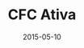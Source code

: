 ---
title: "CFC Ativa"
categoria: design
category: Projetos
tag: Identidade Visual e Branding
icone: bezier
date: 2015-05-10
link: "https://www.behance.net/gallery/26099437/Ativa-CFC"
# resumo: "Criação de identidade visual, logotipo e papelaria. Planejamento, criação, concepção do design do site em WordPress para autoescola"

---